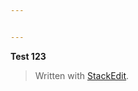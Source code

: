 ```yaml
---


---
```


<p><strong>Test 123</strong></p>
<blockquote>
<p>Written with <a href="https://stackedit.io/">StackEdit</a>.</p>
</blockquote>

